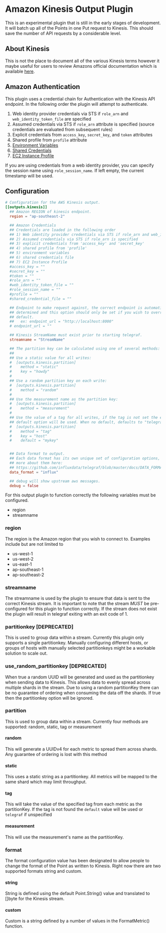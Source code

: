 # Amazon Kinesis Output Plugin

This is an experimental plugin that is still in the early stages of
development. It will batch up all of the Points in one Put request to
Kinesis. This should save the number of API requests by a considerable level.

## About Kinesis

This is not the place to document all of the various Kinesis terms however it
maybe useful for users to review Amazons official documentation which is
available
[here](http://docs.aws.amazon.com/kinesis/latest/dev/key-concepts.html).

## Amazon Authentication

This plugin uses a credential chain for Authentication with the Kinesis API
endpoint. In the following order the plugin will attempt to authenticate.

1. Web identity provider credentials via STS if `role_arn` and
   `web_identity_token_file` are specified
1. Assumed credentials via STS if `role_arn` attribute is specified (source
   credentials are evaluated from subsequent rules)
1. Explicit credentials from `access_key`, `secret_key`, and `token` attributes
1. Shared profile from `profile` attribute
1. [Environment Variables][1]
1. [Shared Credentials][2]
1. [EC2 Instance Profile][3]

If you are using credentials from a web identity provider, you can specify the
session name using `role_session_name`. If left empty, the current timestamp
will be used.

[1]: https://github.com/aws/aws-sdk-go/wiki/configuring-sdk#environment-variables
[2]: https://github.com/aws/aws-sdk-go/wiki/configuring-sdk#shared-credentials-file
[3]: http://docs.aws.amazon.com/AWSEC2/latest/UserGuide/iam-roles-for-amazon-ec2.html


## Configuration

```toml
# Configuration for the AWS Kinesis output.
[[outputs.kinesis]]
  ## Amazon REGION of kinesis endpoint.
  region = "ap-southeast-2"

  ## Amazon Credentials
  ## Credentials are loaded in the following order
  ## 1) Web identity provider credentials via STS if role_arn and web_identity_token_file are specified
  ## 2) Assumed credentials via STS if role_arn is specified
  ## 3) explicit credentials from 'access_key' and 'secret_key'
  ## 4) shared profile from 'profile'
  ## 5) environment variables
  ## 6) shared credentials file
  ## 7) EC2 Instance Profile
  #access_key = ""
  #secret_key = ""
  #token = ""
  #role_arn = ""
  #web_identity_token_file = ""
  #role_session_name = ""
  #profile = ""
  #shared_credential_file = ""

  ## Endpoint to make request against, the correct endpoint is automatically
  ## determined and this option should only be set if you wish to override the
  ## default.
  ##   ex: endpoint_url = "http://localhost:8000"
  # endpoint_url = ""

  ## Kinesis StreamName must exist prior to starting telegraf.
  streamname = "StreamName"

  ## The partition key can be calculated using one of several methods:
  ##
  ## Use a static value for all writes:
  #  [outputs.kinesis.partition]
  #    method = "static"
  #    key = "howdy"
  #
  ## Use a random partition key on each write:
  #  [outputs.kinesis.partition]
  #    method = "random"
  #
  ## Use the measurement name as the partition key:
  #  [outputs.kinesis.partition]
  #    method = "measurement"
  #
  ## Use the value of a tag for all writes, if the tag is not set the empty
  ## default option will be used. When no default, defaults to "telegraf"
  #  [outputs.kinesis.partition]
  #    method = "tag"
  #    key = "host"
  #    default = "mykey"


  ## Data format to output.
  ## Each data format has its own unique set of configuration options, read
  ## more about them here:
  ## https://github.com/influxdata/telegraf/blob/master/docs/DATA_FORMATS_OUTPUT.md
  data_format = "influx"

  ## debug will show upstream aws messages.
  debug = false
```

For this output plugin to function correctly the following variables must be
configured.

* region
* streamname

### region

The region is the Amazon region that you wish to connect to. Examples include
but are not limited to

* us-west-1
* us-west-2
* us-east-1
* ap-southeast-1
* ap-southeast-2

### streamname

The streamname is used by the plugin to ensure that data is sent to the correct
Kinesis stream. It is important to note that the stream *MUST* be pre-configured
for this plugin to function correctly. If the stream does not exist the plugin
will result in telegraf exiting with an exit code of 1.

### partitionkey [DEPRECATED]

This is used to group data within a stream. Currently this plugin only supports
a single partitionkey.  Manually configuring different hosts, or groups of hosts
with manually selected partitionkeys might be a workable solution to scale out.

### use_random_partitionkey [DEPRECATED]

When true a random UUID will be generated and used as the partitionkey when
sending data to Kinesis. This allows data to evenly spread across multiple
shards in the stream. Due to using a random partitionKey there can be no
guarantee of ordering when consuming the data off the shards.  If true then the
partitionkey option will be ignored.

### partition

This is used to group data within a stream. Currently four methods are
supported: random, static, tag or measurement

#### random

This will generate a UUIDv4 for each metric to spread them across shards.  Any
guarantee of ordering is lost with this method

#### static

This uses a static string as a partitionkey.  All metrics will be mapped to the
same shard which may limit throughput.

#### tag

This will take the value of the specified tag from each metric as the
partitionKey.  If the tag is not found the `default` value will be used or
`telegraf` if unspecified

#### measurement

This will use the measurement's name as the partitionKey.

### format

The format configuration value has been designated to allow people to change the
format of the Point as written to Kinesis. Right now there are two supported
formats string and custom.

#### string

String is defined using the default Point.String() value and translated to
[]byte for the Kinesis stream.

#### custom

Custom is a string defined by a number of values in the FormatMetric() function.
